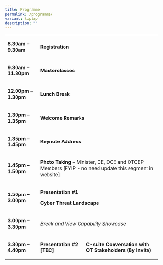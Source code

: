 ```yaml
---
title: Programme
permalink: /programme/
variant: tiptap
description: ""
---
```

<table style="minWidth: 125px">
<colgroup>
<col>
<col>
<col>
<col>
<col>
</colgroup>
<tbody>
<tr>
<td rowspan="1" colspan="1">
<p><strong>8.30am – 9.30am</strong>
</p>
</td>
<td rowspan="1" colspan="4">
<p><strong>Registration</strong>
</p>
</td>
</tr>
<tr>
<td rowspan="1" colspan="1">
<p><strong>9.30am – 11.30pm</strong>
</p>
</td>
<td rowspan="1" colspan="4">
<p><strong>Masterclasses</strong>
</p>
</td>
</tr>
<tr>
<td rowspan="1" colspan="1">
<p><strong>12.00pm – 1.30pm</strong>
</p>
</td>
<td rowspan="1" colspan="4">
<p><strong>Lunch Break</strong>
</p>
</td>
</tr>
<tr>
<td rowspan="1" colspan="1">
<p><strong>1.30pm – 1.35pm</strong>
</p>
</td>
<td rowspan="1" colspan="4">
<p><strong>Welcome Remarks</strong>
</p>
</td>
</tr>
<tr>
<td rowspan="1" colspan="1">
<p><strong>1.35pm – 1.45pm</strong>
</p>
</td>
<td rowspan="1" colspan="4">
<p><strong>Keynote Address</strong>
</p>
</td>
</tr>
<tr>
<td rowspan="1" colspan="1">
<p><strong>1.45pm – 1.50pm</strong>
</p>
</td>
<td rowspan="1" colspan="4">
<p><strong>Photo Taking </strong>– Minister, CE, DCE and OTCEP Members [FYIP
- no need update this segment in website]</p>
</td>
</tr>
<tr>
<td rowspan="1" colspan="1">
<p><strong>1.50pm – 3.00pm</strong>
</p>
</td>
<td rowspan="1" colspan="4">
<p><strong>Presentation #1</strong>
</p>
<p><strong>Cyber Threat Landscape</strong>
</p>
</td>
</tr>
<tr>
<td rowspan="1" colspan="1">
<p><strong>3.00pm – 3.30pm</strong>
</p>
</td>
<td rowspan="1" colspan="4">
<p><em>Break and View Capability Showcase</em>
</p>
</td>
</tr>
<tr>
<td rowspan="1" colspan="1">
<p><strong>3.30pm – 4.40pm</strong>
</p>
</td>
<td rowspan="1" colspan="2">
<p><strong>Presentation #2 [TBC]</strong>
</p>
</td>
<td rowspan="1" colspan="2">
<p><strong>C-suite Conversation with OT Stakeholders (By Invite)</strong>
</p>
</td>
</tr>
</tbody>
</table>
<p></p>